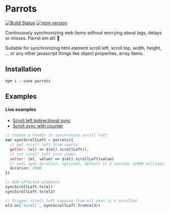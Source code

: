 # Parrots

[![Build Status](https://travis-ci.org/hungluu2106/parrots.svg?branch=master)](https://travis-ci.org/hungluu2106/parrots)
[![npm version](https://badge.fury.io/js/parrots.svg)](https://badge.fury.io/js/parrots)

Continuously synchronizing web items without worrying about lags, delays or misses. Parrot em all! :baby_chick:

Suitable for synchronizing html element scroll left, scroll top, width, height, ... or any other javascript things like object properties, array items.

## Installation

```shell
npm i --save parrots
```

## Examples

#### Live examples

- [Scroll left bidirectional sync](https://jsfiddle.net/hungluu/nrdLmbhu/)
- [Scroll sync with counter](https://jsfiddle.net/hungluu/15b9hv6q/)

```javascript
// Create a handle to synchronize scroll left
var syncScrollLeft = parrots({
  // get scroll left from source
  getter: (el) => $(el).scrollLeft(),
  // set scroll left into items
  setter: (el, value) => $(el).scrollLeft(value)
  // auto sync duration, optional, default is 2 seconds (2000 milliseconds)
  duration: 2000
})

// Add affected elements
syncScrollLeft.to(el)
syncScrollLeft.to(el2)

// Trigger scroll left copying from el3 when it's scrolled
el3.on('scroll', syncScrollLeft.from(el3))
```
